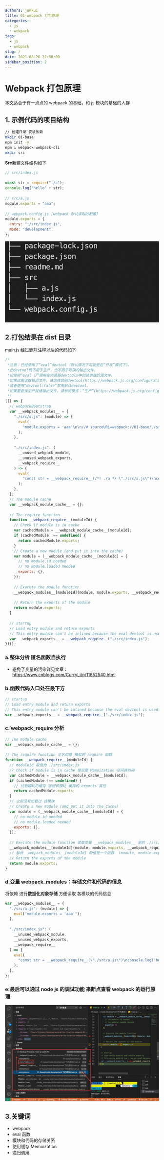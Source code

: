 ```yaml
---
authors: junkui
title: 01-webpack 打包原理
categories:
  - js
  - webpack
tags:
  - js
  - webpack
slug: /
date: 2021-08-26 22:50:00
sidebar_position: 2
---
```


# Webpack 打包原理

本文适合于有一点点的 webpack 的基础，和 js 模块的基础的人群

## 1. 示例代码的项目结构

```bash
// 创建目录 安装依赖
mkdir 01-base
npm init -y
npm i webpack webpack-cli
mkdir src
```

**Src**新建文件结构如下

```js
// src/index.js

const str = require("./a");
console.log("hello" + str);

// src/a.js
module.exports = "aaa";

// webpack.config.js [webpack 默认读取的配置]
module.exports = {
  entry: "./src/index.js",
  mode: "development",
};
```

![image-20210826225544655](./webpack第一课：打包原理/image-20210826225544655.png)

## 2.打包结果在 dist 目录

main.js 经过删除注释以后的代码如下

```js
/*
 *注意：已经使用了“eval”devtool（默认情况下可能是在“开发”模式下）。
 *此devtool既不用于生产，也不用于可读的输出文件。
 *它使用“eval（）”调用在浏览器devtools中创建单独的源文件。
 *如果试图读取输出文件，请选择其他devtool(https://webpack.js.org/configuration/devtool/)
 *或者使用“devtool:false”禁用默认devtool。
 *如果要查找生产就绪输出文件，请参阅模式：“生产”(https://webpack.js.org/configuration/mode/).
 */
(() => {
  // webpackBootstrap
  var __webpack_modules__ = {
    "./src/a.js": (module) => {
      eval(
        "module.exports = 'aaa'\n\n//# sourceURL=webpack://01-base/./src/a.js?"
      );
    },

    "./src/index.js": (
      __unused_webpack_module,
      __unused_webpack_exports,
      __webpack_require__
    ) => {
      eval(
        "const str = __webpack_require__(/*! ./a */ \"./src/a.js\")\nconsole.log('hello' + str);\n\n//# sourceURL=webpack://01-base/./src/index.js?"
      );
    },
  };
  // The module cache
  var __webpack_module_cache__ = {};

  // The require function
  function __webpack_require__(moduleId) {
    // Check if module is in cache
    var cachedModule = __webpack_module_cache__[moduleId];
    if (cachedModule !== undefined) {
      return cachedModule.exports;
    }
    // Create a new module (and put it into the cache)
    var module = (__webpack_module_cache__[moduleId] = {
      // no module.id needed
      // no module.loaded needed
      exports: {},
    });

    // Execute the module function
    __webpack_modules__[moduleId](module, module.exports, __webpack_require__);

    // Return the exports of the module
    return module.exports;
  }

  // startup
  // Load entry module and return exports
  // This entry module can't be inlined because the eval devtool is used.
  var __webpack_exports__ = __webpack_require__("./src/index.js");
})();
```

### a.整体分析 匿名函数自执行

- 避免了变量的污染详见文章：https://www.cnblogs.com/CurryLi/p/11652540.html

### b.函数代码入口处在最下方

```js
// startup
// Load entry module and return exports
// This entry module can't be inlined because the eval devtool is used.
var __webpack_exports__ = __webpack_require__("./src/index.js");
```

### c.’webpack_require 分析

```js
// The module cache
var __webpack_module_cache__ = {};

// The require function 见名知意 模拟的 require 函数
function __webpack_require__(moduleId) {
  // moduleId 取值为 ./src/index.js
  // Check if module is in cache 理论是 Memoization 空间换时间
  var cachedModule = __webpack_module_cache__[moduleId];
  if (cachedModule !== undefined) {
    // 找到模块的缓存 返回该模块 缓存的 exports 属性
    return cachedModule.exports;
  }
  // 之前没有加载过 该模块
  // Create a new module (and put it into the cache)
  var module = (__webpack_module_cache__[moduleId] = {
    // no module.id needed
    // no module.loaded needed
    exports: {},
  });

  // Execute the module function 读取变量 __webpack_modules__ 里的 ./src/index  【见下一个分析 d 位置 】
  __webpack_modules__[moduleId](module, module.exports, __webpack_require__);
  // 解析__webpack_modules__[moduleId] 的值是一个函数  (module, module.exports, __webpack_require__) 是函数的参数
  // Return the exports of the module
  return module.exports;
}
```

### d.变量 webpack_modules：**存储文件和代码的信息**

将依赖 进行**数据化对象存储** 方便读取 各模块的代码信息

```js
var __webpack_modules__ = {
  "./src/a.js": (module) => {
    eval("module.exports = 'aaa'");
  },

  "./src/index.js": (
    __unused_webpack_module,
    __unused_webpack_exports,
    __webpack_require__
  ) => {
    eval(
      "const str = __webpack_require__(\"./src/a.js\")\nconsole.log('hello' + str);"
    );
  },
};
```

### e:最后可以通过 node js 的调试功能 来断点查看 webpack 的运行原理

![image-20210826232750947](./webpack第一课：打包原理/image-20210826232750947.png)

## 3.关键词

- webpack
- eval 函数
- 模块和代码的存储关系
- 使用缓存 Memoization
- 递归调用
